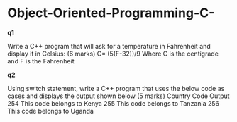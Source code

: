 # Object-Oriented-Programming-C-
**q1**

Write a C++ program that will ask for a temperature in Fahrenheit and display it in Celsius: 								 (6 marks)
C=  (5(F-32))/9
Where C is the centigrade and F is the Fahrenheit

**q2**

Using switch statement, write a C++ program that uses the below code as cases and displays the output shown below 						(5 marks)
Country Code	Output
254	This code belongs to Kenya
255	This code belongs to Tanzania
256	This code belongs to Uganda

